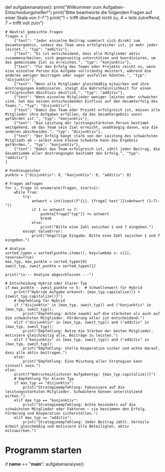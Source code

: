 def aufgabenanalyse():
    print("Willkommen zum Aufgaben-Entscheidungshelfer!")
    print("Bitte beantworte die folgenden Fragen auf einer Skala von 1–7:")
    print("1 = trifft überhaupt nicht zu, 4 = teils zutreffend, 7 = trifft voll zu\n")

    # Neutral gemischte Fragen
    fragen = [
        {"text": "Jeder einzelne Beitrag summiert sich direkt zum Gesamtergebnis, sodass das Team umso erfolgreicher ist, je mehr jeder leistet.", "typ": "additiv"},
        {"text": "Es ist entscheidend, dass alle Mitglieder aktiv zusammenarbeiten, sich gegenseitig unterstützen und koordinieren, um das gemeinsame Ziel zu erreichen.", "typ": "konjunktiv"},
        {"text": "Für den Erfolg des Teams oder Projekts reicht es, wenn eine einzelne Person die Aufgabe vollständig meistert, während die anderen weniger beitragen oder sogar ausfallen könnten.", "typ": "disjunktiv"},
        {"text": "Wenn alle Mitglieder gleichmäßig mitwirken und ihre Anstrengungen kombinieren, steigt die Wahrscheinlichkeit für einen erfolgreichen Abschluss deutlich.", "typ": "additiv"},
        {"text": "Wenn einzelne Mitglieder weniger leisten oder schwächer sind, hat das keinen entscheidenden Einfluss auf den Gesamterfolg des Teams.", "typ": "disjunktiv"},
        {"text": "Damit das Team oder Projekt erfolgreich ist, müssen alle Mitglieder ihre Aufgaben erfüllen, da das Gesamtergebnis sonst gefährdet ist.", "typ": "konjunktiv"},
        {"text": "Die Leistung der leistungsstärksten Person bestimmt weitgehend, ob das Team sein Ziel erreicht, unabhängig davon, wie die anderen abschneiden.", "typ": "disjunktiv"},
        {"text": "Der Erfolg hängt stark von der Leistung des schwächsten Mitglieds ab – selbst eine kleine Schwäche kann das Ergebnis gefährden.", "typ": "konjunktiv"},
        {"text": "Damit das Team erfolgreich ist, zählt jeder Beitrag, die Gesamtsumme aller Anstrengungen bestimmt den Erfolg.", "typ": "additiv"}
    ]

    # Punktespeicher
    punkte = {"disjunktiv": 0, "konjunktiv": 0, "additiv": 0}

    # Fragen abfragen
    for i, frage in enumerate(fragen, start=1):
        while True:
            try:
                antwort = int(input(f"{i}. {frage['text']}\nAntwort (1–7): "))
                if 1 <= antwort <= 7:
                    punkte[frage["typ"]] += antwort
                    break
                else:
                    print("Bitte eine Zahl zwischen 1 und 7 eingeben.")
            except ValueError:
                print("Ungültige Eingabe. Bitte eine Zahl zwischen 1 und 7 eingeben.")

    # Analyse
    sorted_typen = sorted(punkte.items(), key=lambda x: x[1], reverse=True)
    max_typ, max_punkte = sorted_typen[0]
    zweit_typ, zweit_punkte = sorted_typen[1]

    print("\n--- Analyse abgeschlossen ---")

    # Entscheidung Hybrid oder klarer Typ
    if max_punkte - zweit_punkte <= 5:  # Schwellenwert für Hybrid
        print(f"Hybride Aufgabe erkannt: {max_typ.capitalize()} + {zweit_typ.capitalize()}")
        # Empfehlung für Hybrid
        if ("disjunktiv" in [max_typ, zweit_typ]) and ("konjunktiv" in [max_typ, zweit_typ]):
            print("Empfehlung: Achte sowohl auf die stärksten als auch auf die schwächsten Mitglieder. Förderung aller ist entscheidend.")
        elif ("disjunktiv" in [max_typ, zweit_typ]) and ("additiv" in [max_typ, zweit_typ]):
            print("Empfehlung: Nutze die Stärken der besten Mitglieder, motiviere gleichzeitig alle, Beiträge zu leisten.")
        elif ("konjunktiv" in [max_typ, zweit_typ]) and ("additiv" in [max_typ, zweit_typ]):
            print("Empfehlung: Stelle Kooperation sicher und achte darauf, dass alle aktiv beitragen.")
        else:
            print("Empfehlung: Eine Mischung aller Strategien kann sinnvoll sein.")
    else:
        print(f"Wahrscheinlichster Aufgabentyp: {max_typ.capitalize()}")
        # Empfehlung für klaren Typ
        if max_typ == "disjunktiv":
            print("Strategieempfehlung: Fokussiere auf die leistungsstärksten Mitglieder. Schwächere können unterstützend wirken.")
        elif max_typ == "konjunktiv":
            print("Strategieempfehlung: Achte besonders auf die schwächsten Mitglieder oder Faktoren – sie bestimmen den Erfolg. Förderung und Kooperation sicherstellen.")
        elif max_typ == "additiv":
            print("Strategieempfehlung: Jeder Beitrag zählt. Verteile Arbeit gleichmäßig und motiviere alle Beteiligten, aktiv mitzuwirken.")

# Programm starten
if __name__ == "__main__":
    aufgabenanalyse()
